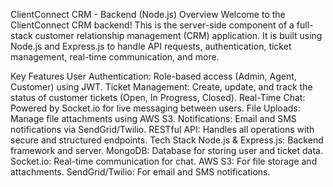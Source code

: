ClientConnect CRM - Backend (Node.js)
Overview
Welcome to the ClientConnect CRM backend! This is the server-side component of a full-stack customer relationship management (CRM) application. It is built using Node.js and Express.js to handle API requests, authentication, ticket management, real-time communication, and more.

Key Features
User Authentication: Role-based access (Admin, Agent, Customer) using JWT.
Ticket Management: Create, update, and track the status of customer tickets (Open, In Progress, Closed).
Real-Time Chat: Powered by Socket.io for live messaging between users.
File Uploads: Manage file attachments using AWS S3.
Notifications: Email and SMS notifications via SendGrid/Twilio.
RESTful API: Handles all operations with secure and structured endpoints.
Tech Stack
Node.js & Express.js: Backend framework and server.
MongoDB: Database for storing user and ticket data.
Socket.io: Real-time communication for chat.
AWS S3: For file storage and attachments.
SendGrid/Twilio: For email and SMS notifications.
